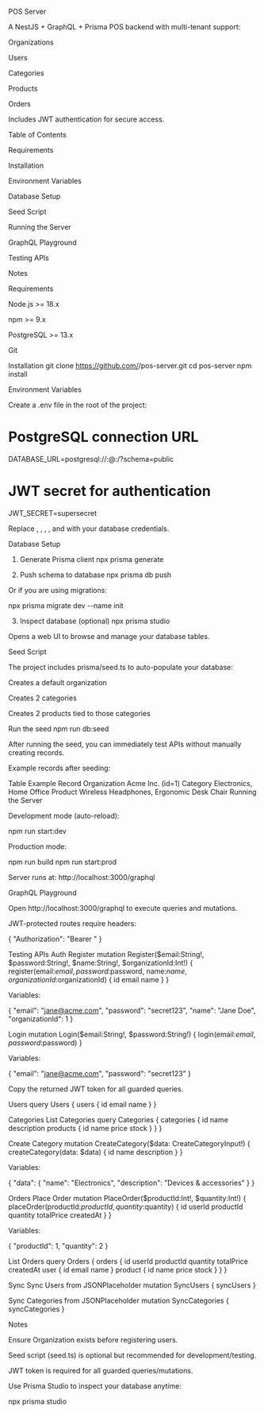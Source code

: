 POS Server

A NestJS + GraphQL + Prisma POS backend with multi-tenant support:

Organizations

Users

Categories

Products

Orders

Includes JWT authentication for secure access.

Table of Contents

Requirements

Installation

Environment Variables

Database Setup

Seed Script

Running the Server

GraphQL Playground

Testing APIs

Notes

Requirements

Node.js >= 18.x

npm >= 9.x

PostgreSQL >= 13.x

Git

Installation
git clone https://github.com/<your-username>/pos-server.git
cd pos-server
npm install

Environment Variables

Create a .env file in the root of the project:

# PostgreSQL connection URL
DATABASE_URL=postgresql://<user>:<password>@<host>:<port>/<database>?schema=public

# JWT secret for authentication
JWT_SECRET=supersecret


Replace <user>, <password>, <host>, <port>, and <database> with your database credentials.

Database Setup
1. Generate Prisma client
npx prisma generate

2. Push schema to database
npx prisma db push


Or if you are using migrations:

npx prisma migrate dev --name init

3. Inspect database (optional)
npx prisma studio


Opens a web UI to browse and manage your database tables.

Seed Script

The project includes prisma/seed.ts to auto-populate your database:

Creates a default organization

Creates 2 categories

Creates 2 products tied to those categories

Run the seed
npm run db:seed


After running the seed, you can immediately test APIs without manually creating records.

Example records after seeding:

Table	Example Record
Organization	Acme Inc. (id=1)
Category	Electronics, Home Office
Product	Wireless Headphones, Ergonomic Desk Chair
Running the Server

Development mode (auto-reload):

npm run start:dev


Production mode:

npm run build
npm run start:prod


Server runs at: http://localhost:3000/graphql

GraphQL Playground

Open http://localhost:3000/graphql
 to execute queries and mutations.

JWT-protected routes require headers:

{
  "Authorization": "Bearer <your-jwt-token>"
}

Testing APIs
Auth
Register
mutation Register($email:String!, $password:String!, $name:String!, $organizationId:Int!) {
  register(email:$email, password:$password, name:$name, organizationId:$organizationId) {
    id
    email
    name
  }
}


Variables:

{
  "email": "jane@acme.com",
  "password": "secret123",
  "name": "Jane Doe",
  "organizationId": 1
}

Login
mutation Login($email:String!, $password:String!) {
  login(email:$email, password:$password)
}


Variables:

{
  "email": "jane@acme.com",
  "password": "secret123"
}


Copy the returned JWT token for all guarded queries.

Users
query Users {
  users {
    id
    email
    name
  }
}

Categories
List Categories
query Categories {
  categories {
    id
    name
    description
    products {
      id
      name
      price
      stock
    }
  }
}

Create Category
mutation CreateCategory($data: CreateCategoryInput!) {
  createCategory(data: $data) {
    id
    name
    description
  }
}


Variables:

{
  "data": {
    "name": "Electronics",
    "description": "Devices & accessories"
  }
}

Orders
Place Order
mutation PlaceOrder($productId:Int!, $quantity:Int!) {
  placeOrder(productId:$productId, quantity:$quantity) {
    id
    userId
    productId
    quantity
    totalPrice
    createdAt
  }
}


Variables:

{
  "productId": 1,
  "quantity": 2
}

List Orders
query Orders {
  orders {
    id
    userId
    productId
    quantity
    totalPrice
    createdAt
    user { id email name }
    product { id name price stock }
  }
}

Sync
Sync Users from JSONPlaceholder
mutation SyncUsers {
  syncUsers
}

Sync Categories from JSONPlaceholder
mutation SyncCategories {
  syncCategories
}

Notes

Ensure Organization exists before registering users.

Seed script (seed.ts) is optional but recommended for development/testing.

JWT token is required for all guarded queries/mutations.

Use Prisma Studio to inspect your database anytime:

npx prisma studio
